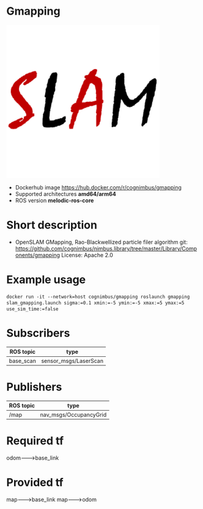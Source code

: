 # Gmapping

<img src="./gmapping/nimbusc.gif" alt="gmapping" width="400"/>

* Dockerhub image https://hub.docker.com/r/cognimbus/gmapping
* Supported architectures <b>amd64/arm64</b>
* ROS version <b>melodic-ros-core
</b>

# Short description
* OpenSLAM GMapping, Rao-Blackwellized particle filer algorithm
 git: https://github.com/cognimbus/nimbus.library/tree/master/Library/Components/gmapping
License: Apache 2.0

# Example usage
```
docker run -it --network=host cognimbus/gmapping roslaunch gmapping slam_gmapping.launch sigma:=0.1 xmin:=-5 ymin:=-5 xmax:=5 ymax:=5 use_sim_time:=false
```

# Subscribers
ROS topic | type
--- | ---
base_scan | sensor_msgs/LaserScan


# Publishers
ROS topic | type
--- | ---
/map | nav_msgs/OccupancyGrid


# Required tf
odom--->base_link


# Provided tf
map--->base_link
map--->odom


